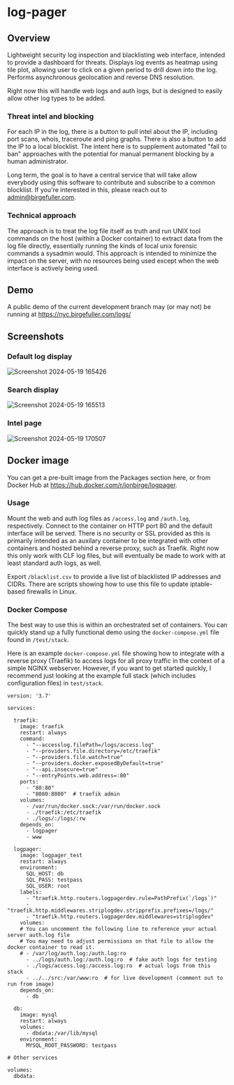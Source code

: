 # log-pager

## Overview

Lightweight security log inspection and blacklisting web interface, intended to provide a dashboard for threats. Displays log events as heatmap using tile plot, allowing user to click on a given period to drill down into the log. Performs asynchronous geolocation and reverse DNS resolution.

Right now this will handle web logs and auth logs, but is designed to easily allow other log types to be added.

### Threat intel and blocking

For each IP in the log, there is a button to pull intel about the IP, including port scans, whois, traceroute and ping graphs. There is also a button to add the IP to a local blocklist. The intent here is to supplement automated "fail to ban" approaches with the potential for manual permanent blocking by a human administrator.

Long term, the goal is to have a central service that will take allow everybody using this software to contribute and subscribe to a common blocklist. If you're interested in this, please reach out to admin@birgefuller.com.

### Technical approach

The approach is to treat the log file itself as truth and run UNIX tool commands on the host (within a Docker container) to extract data from the log file directly, essentially running the kinds of local unix forensic commands a sysadmin would. This approach is intended to minimize the impact on the server, with no resources being used except when the web interface is actively being used.

## Demo

A public demo of the current development branch may (or may not) be running at <https://nyc.birgefuller.com/logs/>

## Screenshots

### Default log display

![Screenshot 2024-05-19 165426](https://github.com/jonbirge/logpager/assets/660566/52c76b9b-dc43-480f-a568-02d4b393b41c)

### Search display

![Screenshot 2024-05-19 165513](https://github.com/jonbirge/logpager/assets/660566/4fb13ee7-2e25-4ef3-816d-0cb2d2919363)

### Intel page

![Screenshot 2024-05-19 170507](https://github.com/jonbirge/logpager/assets/660566/ce08c7b3-111e-489b-815d-52241d9d7087)

## Docker image

You can get a pre-built image from the Packages section here, or from Docker Hub at <https://hub.docker.com/r/jonbirge/logpager>.

### Usage

Mount the web and auth log files as `/access.log` and `/auth.log`, respectively. Connect to the container on HTTP port 80 and the default interface will be served. There is no security or SSL provided as this is primarily intended as an auxilary container to be integrated with other containers and hosted behind a reverse proxy, such as Traefik. Right now this only work with CLF log files, but will eventually be made to work with at least standard auth logs, as well.

Export `/blacklist.csv` to provide a live list of blacklisted IP addresses and CIDRs. There are scripts showing how to use this file to update iptable-based firewalls in Linux.

### Docker Compose

The best way to use this is within an orchestrated set of containers. You can quickly stand up a fully functional demo using the `docker-compose.yml` file found in `/test/stack`.

Here is an example `docker-compose.yml` file showing how to integrate with a reverse proxy (Traefik) to access logs for all proxy traffic in the context of a simple NGINX webserver. However, if you want to get started quickly, I recommend just looking at the example full stack (which includes configuration files) in `test/stack`.

```
version: '3.7'

services:

  traefik:
    image: traefik
    restart: always
    command:
      - "--accesslog.filePath=/logs/access.log"
      - "--providers.file.directory=/etc/traefik"
      - "--providers.file.watch=true"
      - "--providers.docker.exposedByDefault=true"
      - "--api.insecure=true"
      - "--entryPoints.web.address=:80"
    ports:
      - "80:80"
      - "8080:8080"  # traefik admin
    volumes:
      - /var/run/docker.sock:/var/run/docker.sock
      - ./traefik:/etc/traefik
      - ./logs/:/logs/:rw
    depends_on:
      - logpager
      - www

  logpager:
    image: logpager_test
    restart: always
    environment:
      SQL_HOST: db
      SQL_PASS: testpass
      SQL_USER: root
    labels:
      - "traefik.http.routers.logpagerdev.rule=PathPrefix(`/logs`)"
      - "traefik.http.middlewares.striplogdev.stripprefix.prefixes=/logs/"
      - "traefik.http.routers.logpagerdev.middlewares=striplogdev"
    volumes:
    # You can uncomment the following line to reference your actual server auth.log file
    # You may need to adjust permissions on that file to allow the docker container to read it.
    # - /var/log/auth.log:/auth.log:ro
      - ../logs/auth.log:/auth.log:ro  # fake auth logs for testing
      - ./logs/access.log:/access.log:ro  # actual logs from this stack
      - ../../src:/var/www:ro  # for live development (comment out to run from image)
    depends_on:
      - db

  db:
    image: mysql
    restart: always
    volumes:
      - dbdata:/var/lib/mysql
    environment:
      MYSQL_ROOT_PASSWORD: testpass

# Other services

volumes:
  dbdata:
```
